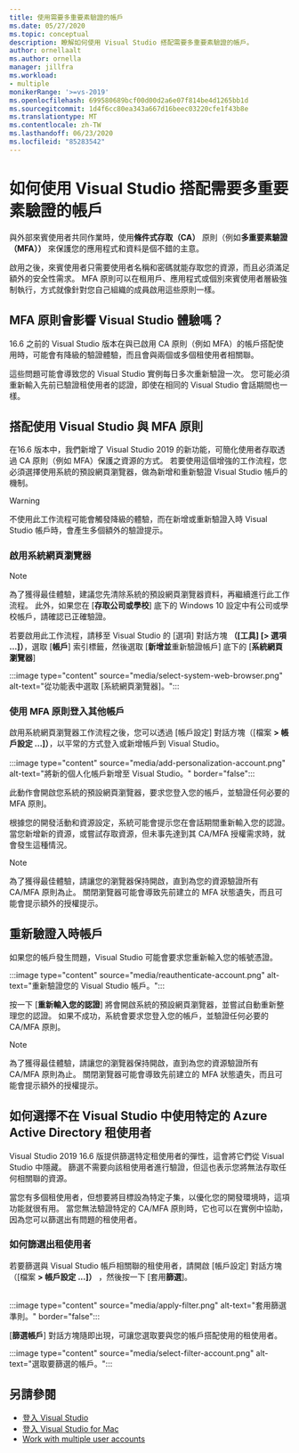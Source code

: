 ```yaml
---
title: 使用需要多重要素驗證的帳戶
ms.date: 05/27/2020
ms.topic: conceptual
description: 瞭解如何使用 Visual Studio 搭配需要多重要素驗證的帳戶。
author: ornellaalt
ms.author: ornella
manager: jillfra
ms.workload:
- multiple
monikerRange: '>=vs-2019'
ms.openlocfilehash: 699580689bcf00d00d2a6e07f814be4d1265bb1d
ms.sourcegitcommit: 1d4f6cc80ea343a667d16beec03220cfe1f43b8e
ms.translationtype: MT
ms.contentlocale: zh-TW
ms.lasthandoff: 06/23/2020
ms.locfileid: "85283542"
---
```

# <a name="how-to-use-visual-studio-with-accounts-that-require-multi-factor-authentication"></a>如何使用 Visual Studio 搭配需要多重要素驗證的帳戶

與外部來賓使用者共同作業時，使用**條件式存取（CA）** 原則（例如**多重要素驗證（MFA））** 來保護您的應用程式和資料是個不錯的主意。  

啟用之後，來賓使用者只需要使用者名稱和密碼就能存取您的資源，而且必須滿足額外的安全性需求。 MFA 原則可以在租用戶、應用程式或個別來賓使用者層級強制執行，方式就像針對您自己組織的成員啟用這些原則一樣。 

## <a name="how-is-the-visual-studio-experience-affected-by-mfa-policies"></a>MFA 原則會影響 Visual Studio 體驗嗎？
16.6 之前的 Visual Studio 版本在與已啟用 CA 原則（例如 MFA）的帳戶搭配使用時，可能會有降級的驗證體驗，而且會與兩個或多個租使用者相關聯。

這些問題可能會導致您的 Visual Studio 實例每日多次重新驗證一次。 您可能必須重新輸入先前已驗證租使用者的認證，即使在相同的 Visual Studio 會話期間也一樣。

## <a name="using-visual-studio-with-mfa-policies"></a>搭配使用 Visual Studio 與 MFA 原則
在16.6 版本中，我們新增了 Visual Studio 2019 的新功能，可簡化使用者存取透過 CA 原則（例如 MFA）保護之資源的方式。 若要使用這個增強的工作流程，您必須選擇使用系統的預設網頁瀏覽器，做為新增和重新驗證 Visual Studio 帳戶的機制。  

> [!WARNING]
> 不使用此工作流程可能會觸發降級的體驗，而在新增或重新驗證入時 Visual Studio 帳戶時，會產生多個額外的驗證提示。 

### <a name="enabling-system-web-browser"></a>啟用系統網頁瀏覽器

> [!NOTE] 
> 為了獲得最佳體驗，建議您先清除系統的預設網頁瀏覽器資料，再繼續進行此工作流程。 此外，如果您在 [**存取公司或學校**] 底下的 Windows 10 設定中有公司或學校帳戶，請確認已正確驗證。

若要啟用此工作流程，請移至 Visual Studio 的 [選項] 對話方塊 **（[工具] [> 選項 ...]）**，選取 [**帳戶**] 索引標籤，然後選取 [**新增並**重新驗證帳戶] 底下的 [**系統網頁瀏覽器**] 

:::image type="content" source="media/select-system-web-browser.png" alt-text="從功能表中選取 [系統網頁瀏覽器]。":::

### <a name="sign-into-additional-accounts-with-mfapolicies"></a>使用 MFA 原則登入其他帳戶 
啟用系統網頁瀏覽器工作流程之後，您可以透過 [帳戶設定] 對話方塊（[檔案 **> 帳戶設定 ...]）**，以平常的方式登入或新增帳戶到 Visual Studio。   
</br>
:::image type="content" source="media/add-personalization-account.png" alt-text="將新的個人化帳戶新增至 Visual Studio。" border="false":::

此動作會開啟您系統的預設網頁瀏覽器，要求您登入您的帳戶，並驗證任何必要的 MFA 原則。

根據您的開發活動和資源設定，系統可能會提示您在會話期間重新輸入您的認證。 當您新增新的資源，或嘗試存取資源，但未事先達到其 CA/MFA 授權需求時，就會發生這種情況。

> [!NOTE] 
> 為了獲得最佳體驗，請讓您的瀏覽器保持開啟，直到為您的資源驗證所有 CA/MFA 原則為止。 關閉瀏覽器可能會導致先前建立的 MFA 狀態遺失，而且可能會提示額外的授權提示。

## <a name="reauthenticating-an-account"></a>重新驗證入時帳戶  
如果您的帳戶發生問題，Visual Studio 可能會要求您重新輸入您的帳號憑證。  

:::image type="content" source="media/reauthenticate-account.png" alt-text="重新驗證您的 Visual Studio 帳戶。":::

按一下 [**重新輸入您的認證**] 將會開啟系統的預設網頁瀏覽器，並嘗試自動重新整理您的認證。 如果不成功，系統會要求您登入您的帳戶，並驗證任何必要的 CA/MFA 原則。

> [!NOTE] 
> 為了獲得最佳體驗，請讓您的瀏覽器保持開啟，直到為您的資源驗證所有 CA/MFA 原則為止。 關閉瀏覽器可能會導致先前建立的 MFA 狀態遺失，而且可能會提示額外的授權提示。

## <a name="how-to-opt-out-of-using-a-specific-azure-active-directory-tenant-in-visual-studio"></a>如何選擇不在 Visual Studio 中使用特定的 Azure Active Directory 租使用者

Visual Studio 2019 16.6 版提供篩選特定租使用者的彈性，這會將它們從 Visual Studio 中隱藏。 篩選不需要向該租使用者進行驗證，但這也表示您將無法存取任何相關聯的資源。 

當您有多個租使用者，但想要將目標設為特定子集，以優化您的開發環境時，這項功能就很有用。 當您無法驗證特定的 CA/MFA 原則時，它也可以在實例中協助，因為您可以篩選出有問題的租使用者。 

### <a name="how-to-filter-out-a-tenant"></a>如何篩選出租使用者
若要篩選與 Visual Studio 帳戶相關聯的租使用者，請開啟 [帳戶設定] 對話方塊（[檔案 **> 帳戶設定 ...]）** ，然後按一下 [套用**篩選**]。 
</br>
</br>

:::image type="content" source="media/apply-filter.png" alt-text="套用篩選準則。" border="false":::

[**篩選帳戶**] 對話方塊隨即出現，可讓您選取要與您的帳戶搭配使用的租使用者。 

:::image type="content" source="media/select-filter-account.png" alt-text="選取要篩選的帳戶。":::

## <a name="see-also"></a>另請參閱

- [登入 Visual Studio](signing-in-to-visual-studio.md)
- [登入 Visual Studio for Mac](/visualstudio/mac/signing-in)
- [Work with multiple user accounts](work-with-multiple-user-accounts.md)
